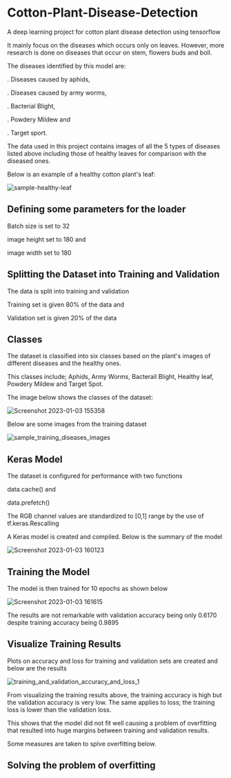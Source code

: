 # Cotton-Plant-Disease-Detection
A deep learning project for cotton plant disease detection using tensorflow

It mainly focus on the diseases which occurs only on leaves. However, more research is done on diseases that occur on stem, flowers buds and boll.

The diseases identified by this model are:

  . Diseases caused by aphids,
  
  . Diseases caused by army worms,
  
  . Bacterial Blight,
  
  . Powdery Mildew and
  
  . Target sport.

The data used in this project contains images of all the 5 types of diseases listed above including those of healthy leaves for comparison with the diseased ones.

Below is an example of a healthy cotton plant's leaf:

![sample-healthy-leaf](https://user-images.githubusercontent.com/78556152/210360017-06e7a605-2214-4074-9584-160850d47bcd.png)


## Defining some parameters for the loader

Batch size is set to 32

image height set to 180 and 

image width set to 180

## Splitting the Dataset into Training and Validation

The data is split into training and validation

Training set is given 80% of the data and 

Validation set is given 20% of the data

## Classes

The dataset is classified into six classes based on the plant's images of different diseases and the healthy ones.

This classes include; Aphids, Army Worms, Bacterail Blight, Healthy leaf, Powdery Mildew and Target Spot.

The image below shows the classes of the dataset:

![Screenshot 2023-01-03 155358](https://user-images.githubusercontent.com/78556152/210361283-94b2de53-76cf-4787-9a65-75ea18eee1f7.png)


Below are some images from the training dataset

![sample_training_diseases_images](https://user-images.githubusercontent.com/78556152/210361611-af3d4977-5c15-4e4f-b591-4f690e390244.png)


## Keras Model

The dataset is configured for performance with two functions

data.cache() and 

data.prefetch()

The RGB channel values are standardized to [0,1] range by the use of tf.keras.Rescalling

A Keras model is created and compiled. Below is the summary of the model

![Screenshot 2023-01-03 160123](https://user-images.githubusercontent.com/78556152/210362238-563e08ef-4545-4875-9a9f-444dacb6e0ce.png)

## Training the Model

The model is then trained for 10 epochs as shown below

![Screenshot 2023-01-03 161615](https://user-images.githubusercontent.com/78556152/210364558-340c558f-74d9-4082-9a4d-dd564fa465a6.png)


The results are not remarkable with validation accuracy being only 0.6170 despite training accuracy being 0.9895

## Visualize Training Results

Plots on accuracy and loss for training and validation sets are created and below are the results

![training_and_validation_accuracy_and_loss_1](https://user-images.githubusercontent.com/78556152/210365383-57cdef02-3f4a-4e15-ae72-639fc8a1bcea.png)

From visualizing the training results above, the training accuracy is high but the validation accuracy is very low. The same applies to loss; the training loss is lower than the validation loss.

This shows that the model did not fit well causing a problem of overfitting that resulted into huge margins between training and validation results.

Some measures are taken to splve overfitting below.

## Solving the problem of overfitting
